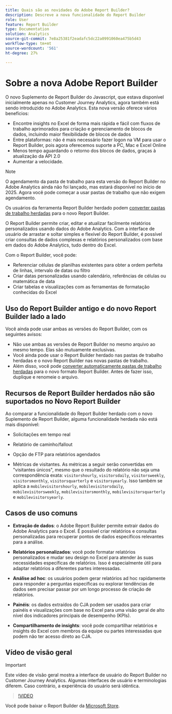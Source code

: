 ```yaml
---
title: Quais são as novidades do Adobe Report Builder?
description: Descreve a nova funcionalidade do Report Builder
role: User
feature: Report Builder
type: Documentation
solution: Analytics
source-git-commit: 7e8a25381f2eadafc5dc22a0991060ea475b5d43
workflow-type: tm+mt
source-wordcount: '561'
ht-degree: 27%

---
```


# Sobre a nova Adobe Report Builder

O novo Suplemento de Report Builder do Javascript, que estava disponível inicialmente apenas no Customer Journey Analytics, agora também está sendo introduzido no Adobe Analytics. Esta nova versão oferece vários benefícios:

- Encontre insights no Excel de forma mais rápida e fácil com fluxos de trabalho aprimorados para criação e gerenciamento de blocos de dados, incluindo maior flexibilidade de blocos de dados
- Entre plataformas: não é mais necessário fazer logon na VM para usar o Report Builder, pois agora oferecemos suporte a PC, Mac e Excel Online
- Menos tempo aguardando o retorno dos blocos de dados, graças à atualização da API 2.0
- Aumentar a velocidade.

>[!NOTE]
>
>O agendamento da pasta de trabalho para esta versão do Report Builder no Adobe Analytics ainda não foi lançado, mas estará disponível no início de 2025. Agora você pode começar a usar pastas de trabalho que não exigem agendamento.

Os usuários da ferramenta Report Builder herdado podem [converter pastas de trabalho herdadas](/help/analyze/report-builder/convert-workbooks.md) para o novo Report Builder.

O Report Builder permite criar, editar e atualizar facilmente relatórios personalizados usando dados do Adobe Analytics. Com a interface de usuário de arrastar e soltar simples e flexível do Report Builder, é possível criar consultas de dados complexas e relatórios personalizados com base em dados do Adobe Analytics, tudo dentro do Excel.

Com o Report Builder, você pode:

- Referenciar células de planilhas existentes para obter a ordem perfeita de linhas, intervalo de datas ou filtro
- Criar datas personalizadas usando calendário, referências de células ou matemática de data
- Criar tabelas e visualizações com as ferramentas de formatação conhecidas do Excel

## Uso do Report Builder antigo e do novo Report Builder lado a lado

Você ainda pode usar ambas as versões do Report Builder, com os seguintes avisos:

- Não use ambas as versões de Report Builder no mesmo arquivo ao mesmo tempo. Elas são mutuamente exclusivas.
- Você ainda pode usar o Report Builder herdado nas pastas de trabalho herdadas e o novo Report Builder nas novas pastas de trabalho.
- Além disso, você pode [converter automaticamente pastas de trabalho herdadas](/help/analyze/report-builder/convert-workbooks.md) para o novo formato Report Builder. Antes de fazer isso, duplique e renomeie o arquivo.

## Recursos de Report Builder herdados não são suportados no Novo Report Builder

Ao comparar a funcionalidade do Report Builder herdado com o novo Suplemento de Report Builder, alguma funcionalidade herdada não está mais disponível:

- Solicitações em tempo real

- Relatório de caminho/fallout

- Opção de FTP para relatórios agendados

- Métricas de visitantes. As métricas a seguir serão convertidas em &quot;visitantes únicos&quot;, mesmo que o resultado do relatório não seja uma correspondência exata: `visitorshourly`, `visitorsdaily`, `visitorsweekly`, `visitorsmonthly`, `visitorsquarterly` e `visitorsyearly`. Isso também se aplica a `mobilevisitorshourly`, `mobilevisitorsdaily`, `mobilevisitorsweekly`, `mobilevisitorsmonthly`, `mobilevisitorsquarterly` e `mobilevisitorsyearly`.

## Casos de uso comuns

- **Extração de dados**: o Adobe Report Builder permite extrair dados do Adobe Analytics para o Excel. É possível criar relatórios e consultas personalizadas para recuperar pontos de dados específicos relevantes para a análise.

- **Relatórios personalizados**: você pode formatar relatórios personalizados e mudar seu design no Excel para atender às suas necessidades específicas de relatórios. Isso é especialmente útil para adaptar relatórios a diferentes partes interessadas.

- **Análise ad hoc**: os usuários podem gerar relatórios ad hoc rapidamente para responder a perguntas específicas ou explorar tendências de dados sem precisar passar por um longo processo de criação de relatórios.

- **Painéis**: os dados extraídos do CJA podem ser usados para criar painéis e visualizações com base no Excel para uma visão geral de alto nível dos indicadores principais de desempenho (KPIs).

- **Compartilhamento de insights**: você pode compartilhar relatórios e insights do Excel com membros da equipe ou partes interessadas que podem não ter acesso direto ao CJA.

## Vídeo de visão geral

>[!IMPORTANT]
>
>Este vídeo de visão geral mostra a interface de usuário do Report Builder no Customer Journey Analytics. Algumas interfaces de usuário e terminologias diferem. Caso contrário, a experiência do usuário será idêntica.

>[!VIDEO](https://video.tv.adobe.com/v/337569/?quality=12&learn=on)

Você pode baixar o Report Builder da [Microsoft Store](https://appsource.microsoft.com/en-us/product/office/WA200003101?tab=Overview).
